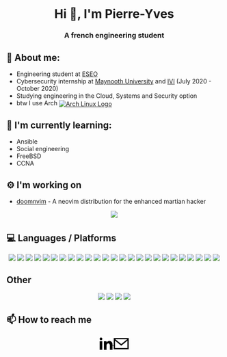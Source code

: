 <!--
**yttrion/yttrion** is a ✨ _special_ ✨ repository because its `README.md` (this file) appears on your GitHub profile.
-->
<h1 align="center">Hi 👋, I'm Pierre-Yves</h1>
<h3 align="center">A french engineering student</h3>

## :book: About me:
- Engineering student at [ESEO](https://eseo.fr/en/)
- Cybersecurity internship at [Maynooth University](https://www.maynoothuniversity.ie/) and [IVI](https://ivi.ie) (July 2020 - October 2020)
- Studying engineering in the Cloud, Systems and Security option
- btw I use Arch [<img src="https://raw.githubusercontent.com/Raymo111/Raymo111/master/socials/arch.svg" height="30em" align="center" alt="Arch Linux Logo" title="Arch Linux Logo"/>](https://archlinux.org/)
## 🌱 I'm currently learning:
- Ansible
- Social engineering
- FreeBSD
- CCNA
## :gear: I'm working on
- <a href="https://github.com/yttrion/doomnvim">doomnvim</a> - A neovim distribution for the enhanced martian hacker

<p align="center">
	<img src="https://github-readme-stats.vercel.app/api?username=yttrion&show_icons=true&theme=default" />
</p>

## :computer: Languages / Platforms


<p align="center">
  <img src="https://img.shields.io/badge/-C-1AA946?style=for-the-badge&logo=c&logoColor=ffffff" />
  <img src="https://img.shields.io/badge/-Python-3776AB?style=for-the-badge&logo=python&logoColor=ffffff" />
  <img src="https://img.shields.io/badge/-Java-f89820?style=for-the-badge&logo=java&logoColor=ffffff" />
  <img src="https://img.shields.io/badge/-JavaScript-F7DF1C?style=for-the-badge&logo=javascript&logoColor=000000" />
  <img src="https://img.shields.io/badge/-Haskell-D8D8D8?style=for-the-badge&logo=haskell&logoColor=000000" />
  <img src="https://img.shields.io/badge/-HTML-e34c26?style=for-the-badge&logo=html5&logoColor=ffffff" />
  <img src="https://img.shields.io/badge/-CSS-1572B6?style=for-the-badge&logo=css3&logoColor=ffffff" />
  <img src="https://img.shields.io/badge/-PHP-474A8A?style=for-the-badge&logo=php&logoColor=ffffff" />
  <img src="https://img.shields.io/badge/-Node.js-3c873a?style=for-the-badge&logo=node.js&logoColor=ffffff" />
  <img src="https://img.shields.io/badge/-MySQL-4479A1?style=for-the-badge&logo=MySQL&logoColor=ffffff" />
  <img src="https://img.shields.io/badge/-SQLite-003B57?style=for-the-badge&logo=sqlite&logoColor=ffffff" />
  <img src="https://img.shields.io/badge/-Git-%23F05032?style=for-the-badge&logo=git&logoColor=%23ffffff" />
  <img src="https://img.shields.io/badge/-Vim-3c873a?style=for-the-badge&logo=vim&logoColor=ffffff" />
  <img src="https://img.shields.io/badge/-Latex-1bc0b7?style=for-the-badge&logo=latex&logoColor=ffffff" />
  <img src="https://img.shields.io/badge/-Windows-0078D6?style=for-the-badge&logo=windows&logoColor=ffffff" />
  <img src="https://img.shields.io/badge/-OSX-cfd0d0?style=for-the-badge&logo=apple&logoColor=000000" />
  <img src="https://img.shields.io/badge/-Arch-1793D1?style=for-the-badge&logo=arch-linux&logoColor=fff" />
  <img src="https://img.shields.io/badge/-Linux-ffa600?style=for-the-badge&logo=linux&logoColor=ffffff" />
  <img src="https://img.shields.io/badge/-Raspberry-C51A4A?style=for-the-badge&logo=raspberry-pi&logoColor=fff" />
  <img src="https://img.shields.io/badge/-Arduino-00979D?style=for-the-badge&logo=arduino&logoColor=fff" />
  <img src="https://img.shields.io/badge/-FreeBSD-fa3f05?style=for-the-badge&logo=freebsd&logoColor=ffffff" />
  <img src="https://img.shields.io/badge/-Ansible-EE0000?style=for-the-badge&logo=ansible&logoColor=ffffff" />
  <img src="https://img.shields.io/badge/-Vagrant-1563FF?style=for-the-badge&logo=vagrant&logoColor=ffffff" />
  <img src="https://img.shields.io/badge/-Bash-4EAA25?style=for-the-badge&logo=gnu-bash&logoColor=ffffff" />
  <img src="https://img.shields.io/badge/-Wireshark-1679A7?style=for-the-badge&logo=wireshark&logoColor=ffffff" />	
	
</p>

## Other
<p align="center">
  <img src="https://img.shields.io/badge/-Ableton-000?style=for-the-badge&logo=ableton-live&logoColor=fff" />
  <img src="https://img.shields.io/badge/-Photoshop-31A8FF?style=for-the-badge&logo=adobe-photoshop&logoColor=fff" />
  <img src="https://img.shields.io/badge/-Illustrator-FF9A00?style=for-the-badge&logo=adobe-illustrator&logoColor=fff" />
  <img src="https://img.shields.io/badge/-Lightroom-31A8FF?style=for-the-badge&logo=adobe-lightroom&logoColor=fff" />
</p>

<!--
<p align="center">
  <img src="https://github-readme-stats.vercel.app/api/top-langs/?username=yttrion" />
</p>
-->

## 📫 How to reach me
<p align="center">
	<a href="https://fr.linkedin.com/in/pierre-yves-douault-a1a8b8182" target="blank">
		<img align="center" src="https://github.com/yttrion/yttrion/blob/master/assets/linkedin.svg" alt="pydouault" height="30" width="30" />
	</a>
	<a href="mailto:pierreyvesdouault@protonmail.com" target="blank">
		<img align="center" src="https://github.com/yttrion/yttrion/blob/master/assets/email.svg" alt="pydouault" height="35" width="35" />
	</a>
</p>
